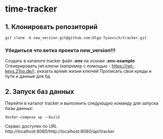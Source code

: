 
# time-tracker

## 1. Клонировать репозиторий

```dtd
git clone -b new_version git@github.com:Olga-Tysevich/tracker.git 
```
### Убедиться что ветка проекта new_version!!!

Создать в каталоге tracker файл **.env** на основе **.env-example**
Сгенерировать jwt ключи (например с помощью - https://jwt-keys.21no.de/),
указать время жизни ключей
Прописать свои креды и пути и данные для бд


## 2. Запуск баз данных

Перейти в каталог tracker и выполнить следующую команду для запуска базы данных:
```shell
docker-compose up --build 
```

Сервис доступен по URL http://localhost:8080/http://localhost:8080/api/tracker

